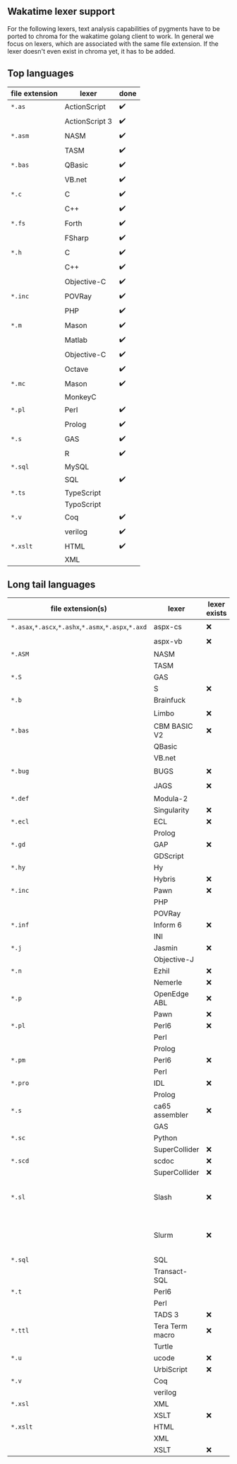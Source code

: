 ## Wakatime lexer support

For the following lexers, text analysis capabilities of pygments have to be ported to chroma for the wakatime golang client to work. In general we focus on lexers, which are associated with the same file extension. If the lexer doesn't even exist in chroma yet, it has to be added.

## Top languages

| file extension | lexer          | done               |
| ---            | ---            | ---                |
| `*.as`         | ActionScript   | :heavy_check_mark: |
|                | ActionScript 3 | :heavy_check_mark: |
| `*.asm`        | NASM           | :heavy_check_mark: |
|                | TASM           | :heavy_check_mark: |
| `*.bas`        | QBasic         | :heavy_check_mark: |
|                | VB.net         | :heavy_check_mark: |
| `*.c`          | C              | :heavy_check_mark: |
|                | C++            | :heavy_check_mark: |
| `*.fs`         | Forth          | :heavy_check_mark: |
|                | FSharp         | :heavy_check_mark: |
| `*.h`          | C              | :heavy_check_mark: |
|                | C++            | :heavy_check_mark: |
|                | Objective-C    | :heavy_check_mark: |
| `*.inc`        | POVRay         | :heavy_check_mark: |
|                | PHP            | :heavy_check_mark: |
| `*.m`          | Mason          | :heavy_check_mark: |
|                | Matlab         | :heavy_check_mark: |
|                | Objective-C    | :heavy_check_mark: |
|                | Octave         | :heavy_check_mark: |
| `*.mc`         | Mason          | :heavy_check_mark: |
|                | MonkeyC        |                    |
| `*.pl`         | Perl           | :heavy_check_mark: |
|                | Prolog         | :heavy_check_mark: |
| `*.s`          | GAS            | :heavy_check_mark: |
|                | R              | :heavy_check_mark: |
| `*.sql`        | MySQL          |                    |
|                | SQL            | :heavy_check_mark: |
| `*.ts`         | TypeScript     |                    |
|                | TypoScript     |                    |
| `*.v`          | Coq            | :heavy_check_mark: |
|                | verilog        | :heavy_check_mark: |
| `*.xslt`       | HTML           | :heavy_check_mark: |
|                | XML            |                    |

## Long tail languages

| file extension(s)                                    | lexer            | lexer exists | note                                | done               |
| ---                                                  | ---              | ---          | ---                                 | ---                |
| `*.asax`,`*.ascx`,`*.ashx`,`*.asmx`,`*.aspx`,`*.axd` | aspx-cs          | :x:          |                                     | :heavy_check_mark: |
|                                                      | aspx-vb          | :x:          |                                     | :heavy_check_mark: |
| `*.ASM`                                              | NASM             |              |                                     |                    |
|                                                      | TASM             |              |                                     |                    |
| `*.S`                                                | GAS              |              |                                     |                    |
|                                                      | S                | :x:          |                                     |                    |
| `*.b`                                                | Brainfuck        |              |                                     |                    |
|                                                      | Limbo            | :x:          |                                     | :heavy_check_mark: |
| `*.bas`                                              | CBM BASIC V2     | :x:          |                                     | :heavy_check_mark: |
|                                                      | QBasic           |              |                                     |                    |
|                                                      | VB.net           |              |                                     |                    |
| `*.bug`                                              | BUGS             | :x:          |                                     | :heavy_check_mark: |
|                                                      | JAGS             | :x:          |                                     | :heavy_check_mark: |
| `*.def`                                              | Modula-2         |              |                                     |                    |
|                                                      | Singularity      | :x:          |                                     |                    |
| `*.ecl`                                              | ECL              | :x:          |                                     |                    |
|                                                      | Prolog           |              |                                     |                    |
| `*.gd`                                               | GAP              | :x:          |                                     |                    |
|                                                      | GDScript         |              |                                     |                    |
| `*.hy`                                               | Hy               |              |                                     |                    |
|                                                      | Hybris           | :x:          |                                     |                    |
| `*.inc`                                              | Pawn             | :x:          |                                     |                    |
|                                                      | PHP              |              |                                     |                    |
|                                                      | POVRay           |              |                                     |                    |
| `*.inf`                                              | Inform 6         | :x:          |                                     |                    |
|                                                      | INI              |              |                                     |                    |
| `*.j`                                                | Jasmin           | :x:          |                                     |                    |
|                                                      | Objective-J      |              |                                     |                    |
| `*.n`                                                | Ezhil            | :x:          |                                     |                    |
|                                                      | Nemerle          | :x:          |                                     |                    |
| `*.p`                                                | OpenEdge ABL     | :x:          |                                     |                    |
|                                                      | Pawn             | :x:          |                                     |                    |
| `*.pl`                                               | Perl6            | :x:          |                                     |                    |
|                                                      | Perl             |              |                                     |                    |
|                                                      | Prolog           |              |                                     |                    |
| `*.pm`                                               | Perl6            | :x:          |                                     |                    |
|                                                      | Perl             |              |                                     |                    |
| `*.pro`                                              | IDL              | :x:          |                                     |                    |
|                                                      | Prolog           |              |                                     |                    |
| `*.s`                                                | ca65 assembler   | :x:          |                                     |                    |
|                                                      | GAS              |              |                                     |                    |
| `*.sc`                                               | Python           |              |                                     |                    |
|                                                      | SuperCollider    | :x:          |                                     |                    |
| `*.scd`                                              | scdoc            | :x:          |                                     |                    |
|                                                      | SuperCollider    | :x:          |                                     |                    |
| `*.sl`                                               | Slash            | :x:          | No text analysis exists in pygments |                    |
|                                                      | Slurm            | :x:          | No text analysis exists in pygments |                    |
| `*.sql`                                              | SQL              |              |                                     |                    |
|                                                      | Transact-SQL     |              |                                     |                    |
| `*.t`                                                | Perl6            |              |                                     |                    |
|                                                      | Perl             |              |                                     |                    |
|                                                      | TADS 3           | :x:          |                                     |                    |
| `*.ttl`                                              | Tera Term macro  | :x:          |                                     |                    |
|                                                      | Turtle           |              |                                     |                    |
| `*.u`                                                | ucode            | :x:          |                                     |                    |
|                                                      | UrbiScript       | :x:          |                                     |                    |
| `*.v`                                                | Coq              |              |                                     |                    |
|                                                      | verilog          |              |                                     |                    |
| `*.xsl`                                              | XML              |              |                                     |                    |
|                                                      | XSLT             | :x:          |                                     |                    |
| `*.xslt`                                             | HTML             |              |                                     |                    |
|                                                      | XML              |              |                                     |                    |
|                                                      | XSLT             | :x:          |                                     |                    |
